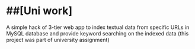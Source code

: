 ##[Uni work]
========================================

A simple hack of 3-tier web app to index textual data from specific URLs in MySQL database and provide keyword searching on the indexed data (this project was part of university assignment)
